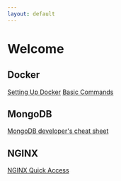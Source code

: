 ```yaml
---
layout: default
---
```


# Welcome

## Docker

[Setting Up Docker](docs/docker/docker_setup.md)
[Basic Commands](docs/docker/basic_commands.md)

## MongoDB

[MongoDB developer's cheat sheet](docs/mongo/developer_cheatsheet.md)

## NGINX
[NGINX Quick Access](docs/nginx/quickaccess.md)